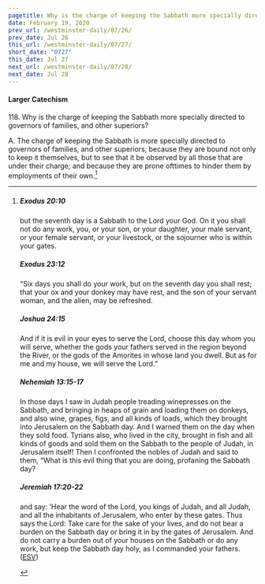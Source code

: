 ```yaml
---
pagetitle: Why is the charge of keeping the Sabbath more specially directed to governors of families?
date: February 19, 2020
prev_url: /westminster-daily/07/26/
prev_date: Jul 26
this_url: /westminster-daily/07/27/
short_date: "0727"
this_date: Jul 27
next_url: /westminster-daily/07/28/
next_date: Jul 28
---
```


#### Larger Catechism

<span class="q">118.</span> Why is the charge of keeping the Sabbath more specially directed to governors of families, and other superiors?

<span class="q">A.</span> The charge of keeping the Sabbath is more specially directed to governors of families, and other superiors, because they are bound not only to keep it themselves, but to see that it be observed by all those that are under their charge; and because they are prone ofttimes to hinder them by employments of their own.[^fnref:wlc1]


[^fnref:wlc1]: <div class="esv"><h5>Exodus 20:10</h5> <div class="esv-text"><p id="p02020010.01-1">but the seventh day is a Sabbath to the <span class="small-caps">Lord</span> your God. On it you shall not do any work, you, or your son, or your daughter, your male servant, or your female servant, or your livestock, or the sojourner who is within your gates.</p> </div><h5>Exodus 23:12</h5> <div class="esv-text"><p id="p02023012.01-2">&#8220;Six days you shall do your work, but on the seventh day you shall rest; that your ox and your donkey may have rest, and the son of your servant woman, and the alien, may be refreshed.</p> </div><h5>Joshua 24:15</h5> <div class="esv-text"><p id="p06024015.01-3">And if it is evil in your eyes to serve the <span class="small-caps">Lord</span>, choose this day whom you will serve, whether the gods your fathers served in the region beyond the River, or the gods of the Amorites in whose land you dwell. But as for me and my house, we will serve the <span class="small-caps">Lord</span>.&#8221;</p> </div><h5>Nehemiah 13:15-17</h5> <div class="esv-text"><p id="p16013015.01-4">In those days I saw in Judah people treading winepresses on the Sabbath, and bringing in heaps of grain and loading them on donkeys, and also wine, grapes, figs, and all kinds of loads, which they brought into Jerusalem on the Sabbath day. And I warned them on the day when they sold food. Tyrians also, who lived in the city, brought in fish and all kinds of goods and sold them on the Sabbath to the people of Judah, in Jerusalem itself! Then I confronted the nobles of Judah and said to them, &#8220;What is this evil thing that you are doing, profaning the Sabbath day?</p> </div><h5>Jeremiah 17:20-22</h5> <div class="esv-text"><p id="p24017020.01-5">and say: &#8216;Hear the word of the <span class="small-caps">Lord</span>, you kings of Judah, and all Judah, and all the inhabitants of Jerusalem, who enter by these gates. Thus says the <span class="small-caps">Lord</span>: Take care for the sake of your lives, and do not bear a burden on the Sabbath day or bring it in by the gates of Jerusalem. And do not carry a burden out of your houses on the Sabbath or do any work, but keep the Sabbath day holy, as I commanded your fathers.  (<a href="http://www.esv.org" class="copyright">ESV</a>)</p> </div> </div>

